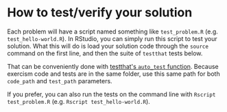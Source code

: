 # How to test/verify your solution

Each problem will have a script named something like `test_problem.R` (e.g. `test_hello-world.R`). In RStudio, you can simply run this script to test your solution. What this will do is load your solution code through the `source` command on the first line, and then the suite of `testthat` tests below.

That can be conveniently done with [testthat's `auto_test` function](https://www.rdocumentation.org/packages/testthat/topics/auto_test). Because exercism code and tests are in the same folder, use this same path for both  `code_path` and `test_path` parameters. 

If you prefer, you can also run the tests on the command line with `Rscript test_problem.R` (e.g. `Rscript test_hello-world.R`).
